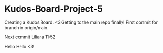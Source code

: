 # Kudos-Board-Project-5

Creating a Kudos Board. <3
Getting to the main repo finally!
First commit for branch in origin/main.

Next commit Liliana 11:52

Hello Hello <3!
